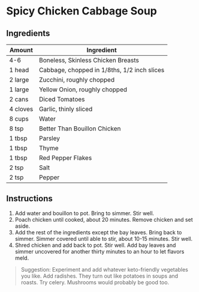 # Spicy Chicken Cabbage Soup
## Ingredients
| Amount   | Ingredient                                          |
|----------|-----------------------------------------------------|
| 4-6      | Boneless, Skinless Chicken Breasts                  |
| 1 head   | Cabbage, chopped in 1/8ths, 1/2 inch slices         |
| 2 large  | Zucchini, roughly chopped                           |
| 1 large  | Yellow Onion, roughly chopped                       |
| 2 cans   | Diced Tomatoes                                      |
| 4 cloves | Garlic, thinly sliced                               |
| 8 cups   | Water                                               |
| 8 tsp    | Better Than Bouillon Chicken                        |
| 1 tbsp   | Parsley                                             |
| 1 tbsp   | Thyme                                               |
| 1 tbsp   | Red Pepper Flakes                                   |
| 2 tsp    | Salt                                                |
| 2 tsp    | Pepper                                              |

## Instructions
1. Add water and bouillon to pot. Bring to simmer. Stir well.
2. Poach chicken until cooked, about 20 minutes. Remove chicken and set aside.
3. Add the rest of the ingredients except the bay leaves. Bring back to simmer.
Simmer covered until able to stir, about 10-15 minutes. Stir well.
4. Shred chicken and add back to pot. Stir well. Add bay leaves and simmer
uncovered for another thirty minutes to an hour to let flavors meld.

> Suggestion: Experiment and add whatever keto-friendly vegetables you like.
Add radishes. They turn out like potatoes in soups and roasts. Try celery.
Mushrooms would probably be good too.
